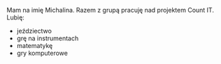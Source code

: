 Mam na imię Michalina. Razem z grupą pracuję nad projektem Count IT.
Lubię:
+ jeździectwo
+ grę na instrumentach
+ matematykę
+ gry komputerowe




